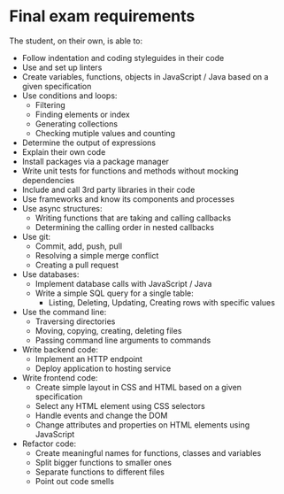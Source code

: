 # Final exam requirements

The student, on their own, is able to:
- Follow indentation and coding styleguides in their code
- Use and set up linters
- Create variables, functions, objects in JavaScript / Java based on a given specification
- Use conditions and loops:
  - Filtering
  - Finding elements or index
  - Generating collections
  - Checking mutiple values and counting
- Determine the output of expressions
- Explain their own code
- Install packages via a package manager
- Write unit tests for functions and methods without mocking dependencies
- Include and call 3rd party libraries in their code
- Use frameworks and know its components and processes
- Use async structures:
  - Writing functions that are taking and calling callbacks
  - Determining the calling order in nested callbacks
- Use git:
  - Commit, add, push, pull
  - Resolving a simple merge conflict
  - Creating a pull request
- Use databases:
  - Implement database calls with JavaScript / Java
  - Write a simple SQL query for a single table:
    - Listing, Deleting, Updating, Creating rows with specific values
- Use the command line:
  - Traversing directories
  - Moving, copying, creating, deleting files
  - Passing command line arguments to commands
- Write backend code:
  - Implement an HTTP endpoint
  - Deploy application to hosting service
- Write frontend code:
  - Create simple layout in CSS and HTML based on a given specification
  - Select any HTML element using CSS selectors
  - Handle events and change the DOM
  - Change attributes and properties on HTML elements using JavaScript
- Refactor code:
  - Create meaningful names for functions, classes and variables
  - Split bigger functions to smaller ones
  - Separate functions to different files
  - Point out code smells
